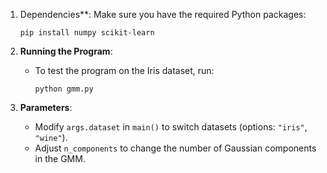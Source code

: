 1. Dependencies**: Make sure you have the required Python packages:

   ```
   pip install numpy scikit-learn
   ```

2. **Running the Program**:

   - To test the program on the Iris dataset, run:

     ```
     python gmm.py
     ```

3. **Parameters**:

   - Modify `args.dataset` in `main()` to switch datasets (options: `"iris"`, `"wine"`).
   - Adjust `n_components` to change the number of Gaussian components in the GMM.